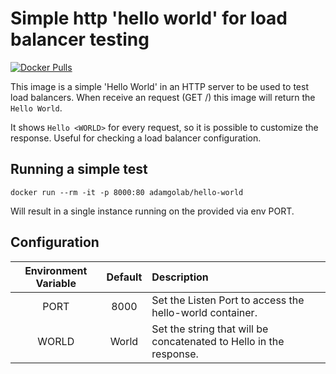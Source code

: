 # Simple http 'hello world' for load balancer testing
[![Docker Pulls](https://img.shields.io/docker/pulls/strm/helloworld-http.svg?style=plastic)](https://hub.docker.com/r/strm/helloworld-http/)

This image is a simple 'Hello World' in an HTTP server to be used to test load balancers. When receive an request (GET /) this image will return the `Hello World`.

It shows `Hello <WORLD>` for every request, so it is possible to customize the response. Useful for checking a load balancer configuration.

## Running a simple test
    docker run --rm -it -p 8000:80 adamgolab/hello-world

Will result in a single instance running on the provided via env PORT.

## Configuration

|Environment Variable|Default|Description|
|:-----:|:-----:|:----------|
|PORT|8000|Set the Listen Port to access the hello-world container.|
|WORLD|World|Set the string that will be concatenated to Hello in the response.|
